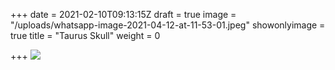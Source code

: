 +++
date = 2021-02-10T09:13:15Z
draft = true
image = "/uploads/whatsapp-image-2021-04-12-at-11-53-01.jpeg"
showonlyimage = true
title = "Taurus Skull"
weight = 0

+++
![](/uploads/whatsapp-image-2021-04-12-at-11-53-01.jpeg)